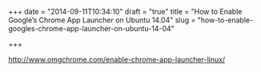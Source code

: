 +++
date = "2014-09-11T10:34:10"
draft = "true"
title = "How to Enable Google’s Chrome App Launcher on Ubuntu 14.04"
slug = "how-to-enable-googles-chrome-app-launcher-on-ubuntu-14-04"

+++

http://www.omgchrome.com/enable-chrome-app-launcher-linux/